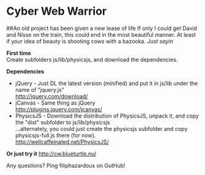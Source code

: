 Cyber Web Warrior
=================

##An old project has been given a new lease of life
If only I could get David and Nisse on the train, this could end in the most beautiful manner. At least if your idea of 
beauty is shooting cows with a bazooka. _Just sayin_

**First time**  
Create subfolders js/lib/physicsjs, and download the dependencies.

**Dependencies**
- jQuery - Just DL the latest version (minified) and put it in js/lib under the name of "jquery.js"  
    http://jquery.com/download/  
- jCanvas - Same thing as jQuery  
    http://plugins.jquery.com/jcanvas/  
- PhysicsJS - Download the distribution of PhysicsJS, unpack it, and copy the "dist" subfolder to js/lib/physicsjs  
    ...alternately, you could just create the physicsjs subfolder and copy physicsjs-full.js there (for now).  
    http://wellcaffeinated.net/PhysicsJS/  

**Or just try it**
http://cw.blueturtle.nu/

Any questions? Ping filiphazardous on GutHub!